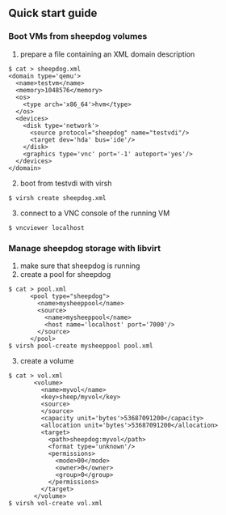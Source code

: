 ## Quick start guide
### Boot VMs from sheepdog volumes
1. prepare a file containing an XML domain description
```
$ cat > sheepdog.xml
<domain type='qemu'>
  <name>testvm</name>
  <memory>1048576</memory>
  <os>
    <type arch='x86_64'>hvm</type>
  </os>
  <devices>
    <disk type='network'>
      <source protocol="sheepdog" name="testvdi"/>
      <target dev='hda' bus='ide'/>
    </disk>
    <graphics type='vnc' port='-1' autoport='yes'/>
  </devices>
</domain>
```
2. boot from testvdi with virsh
```
$ virsh create sheepdog.xml
```
3. connect to a VNC console of the running VM
```
$ vncviewer localhost
```

### Manage sheepdog storage with libvirt
1. make sure that sheepdog is running
2. create a pool for sheepdog
```
$ cat > pool.xml
      <pool type="sheepdog">
        <name>mysheeppool</name>
        <source>
          <name>mysheeppool</name>
          <host name='localhost' port='7000'/>
        </source>
      </pool>
$ virsh pool-create mysheeppool pool.xml
```
3. create a volume
```
$ cat > vol.xml
       <volume>
         <name>myvol</name>
         <key>sheep/myvol</key>
         <source>
         </source>
         <capacity unit='bytes'>53687091200</capacity>
         <allocation unit='bytes'>53687091200</allocation>
         <target>
           <path>sheepdog:myvol</path>
           <format type='unknown'/>
           <permissions>
             <mode>00</mode>
             <owner>0</owner>
             <group>0</group>
           </permissions>
         </target>
       </volume>
$ virsh vol-create vol.xml
```